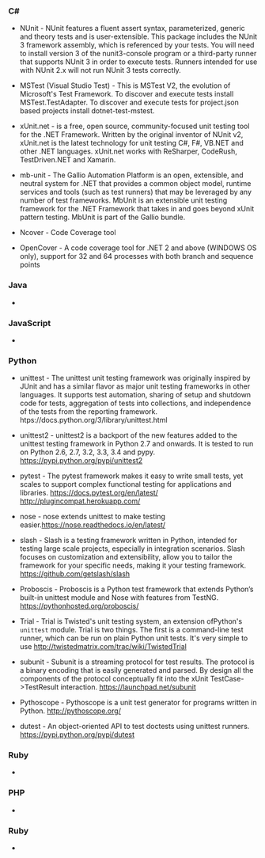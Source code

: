 ### C# 
* NUnit - NUnit features a fluent assert syntax, parameterized, generic and theory tests and is user-extensible.
This package includes the NUnit 3 framework assembly, which is referenced by your tests. You will need to install version 3 of the nunit3-console program or a third-party runner that supports NUnit 3 in order to execute tests. Runners intended for use with NUnit 2.x will not run NUnit 3 tests correctly.

* MSTest (Visual Studio Test) - This is MSTest V2, the evolution of Microsoft's Test Framework.
To discover and execute tests install MSTest.TestAdapter. 
To discover and execute tests for project.json based projects install dotnet-test-mstest.

* xUnit.net - is a free, open source, community-focused unit testing tool for the .NET Framework. Written by the original inventor of NUnit v2, xUnit.net is the latest technology for unit testing C#, F#, VB.NET and other .NET languages. xUnit.net works with ReSharper, CodeRush, TestDriven.NET and Xamarin.

* mb-unit - The Gallio Automation Platform is an open, extensible, and neutral system for .NET that provides a common object model, runtime services and tools (such as test runners) that may be leveraged by any number of test frameworks.
MbUnit is an extensible unit testing framework for the .NET Framework that takes in and goes beyond xUnit pattern testing. MbUnit is part of the Gallio bundle.

* Ncover - Code Coverage tool

* OpenCover - A code coverage tool for .NET 2 and above (WINDOWS OS only), support for 32 and 64 processes with both branch and sequence points 

### Java 
*

### JavaScript 
*

### Python 
* unittest - The unittest unit testing framework was originally inspired by JUnit and has a similar flavor as major unit testing frameworks in other languages. It supports test automation, sharing of setup and shutdown code for tests, aggregation of tests into collections, and independence of the tests from the reporting framework. htps://docs.python.org/3/library/unittest.html

* unittest2 - unittest2 is a backport of the new features added to the unittest testing framework in Python 2.7 and onwards. It is tested to run on Python 2.6, 2.7, 3.2, 3.3, 3.4 and pypy. https://pypi.python.org/pypi/unittest2

* pytest - The pytest framework makes it easy to write small tests, yet scales to support complex functional testing for applications and libraries. https://docs.pytest.org/en/latest/
http://plugincompat.herokuapp.com/

* nose - nose extends unittest to make testing easier.https://nose.readthedocs.io/en/latest/

* slash - Slash is a testing framework written in Python, intended for testing large scale projects, especially in integration scenarios. Slash focuses on customization and extensibility, allow you to tailor the framework for your specific needs, making it your testing framework. https://github.com/getslash/slash

* Proboscis - Proboscis is a Python test framework that extends Python’s built-in unittest module and Nose with features from TestNG. https://pythonhosted.org/proboscis/

* Trial - Trial is Twisted's unit testing system, an extension of ​Python's `unittest` module.
Trial is two things. The first is a command-line test runner, which can be run on plain Python unit tests. It's very simple to use http://twistedmatrix.com/trac/wiki/TwistedTrial

* subunit - Subunit is a streaming protocol for test results. The protocol is a binary encoding that is easily generated and parsed. By design all the components of the protocol conceptually fit into the xUnit TestCase->TestResult interaction. https://launchpad.net/subunit

* Pythoscope - Pythoscope is a unit test generator for programs written in Python. http://pythoscope.org/

* dutest - An object-oriented API to test doctests using unittest runners. https://pypi.python.org/pypi/dutest

### Ruby 
*

### PHP 
*

### Ruby 
*
